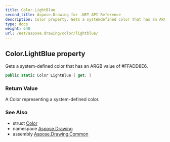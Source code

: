 ```yaml
---
title: Color.LightBlue
second_title: Aspose.Drawing for .NET API Reference
description: Color property. Gets a systemdefined color that has an ARGB value of FFADD8E6
type: docs
weight: 640
url: /net/aspose.drawing/color/lightblue/
---
```

## Color.LightBlue property

Gets a system-defined color that has an ARGB value of #FFADD8E6.

```csharp
public static Color LightBlue { get; }
```

### Return Value

A Color representing a system-defined color.

### See Also

* struct [Color](../)
* namespace [Aspose.Drawing](../../color/)
* assembly [Aspose.Drawing.Common](../../../)



